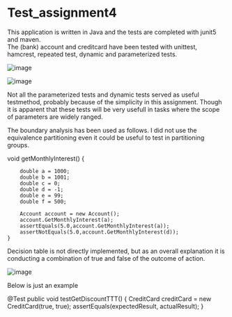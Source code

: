 # Test_assignment4

This application is written in Java and the tests are completed with junit5 and maven.  
The (bank) account and creditcard have been tested with unittest, hamcrest, repeated test, dynamic and parameterized tests.



![image](https://user-images.githubusercontent.com/40825848/56477342-ec193580-64a4-11e9-8d3a-735d4dacaecb.png)


![image](https://user-images.githubusercontent.com/40825848/56477414-7f526b00-64a5-11e9-8cbd-6decca4feb05.png)

Not all the parameterized tests and dynamic tests served as useful testmethod, probably because of the simplicity in this assignment. Though it is apparent that these tests will be very usefull in tasks where the scope of parameters are widely ranged. 


The boundary analysis has been used as follows. I did not use the equivalence partitioning even it could be useful to test in partitioning groups.

  void getMonthlyInterest() {

        double a = 1000;
        double b = 1001;
        double c = 0;
        double d = -1;
        double e = 99;
        double f = 500;

        Account account = new Account();
        account.GetMonthlyInterest(a);
        assertEquals(5.0,account.GetMonthlyInterest(a));
        assertNotEquals(5.0,account.GetMonthlyInterest(d));
    }


Decision table is not directly implemented, but as an overall explanation it is conducting a combination of true and false of the outcome of action. 

![image](https://user-images.githubusercontent.com/40825848/56485677-4af6a300-64d5-11e9-8d17-deff496728a2.png)


Below is just an example

@Test
    public void testGetDiscountTTT()
    {
        CreditCard creditCard = new CreditCard(true, true);
         assertEquals(expectedResult, actualResult);
    }
